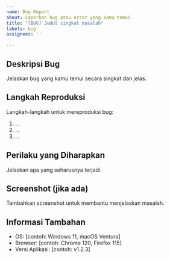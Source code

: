 ```yaml
---
name: Bug Report
about: Laporkan bug atau error yang kamu temui
title: "[BUG] Judul singkat masalah"
labels: bug
assignees: ''

---
```


## Deskripsi Bug
Jelaskan bug yang kamu temui secara singkat dan jelas.

## Langkah Reproduksi
Langkah-langkah untuk mereproduksi bug:
1. ...
2. ...
3. ...

## Perilaku yang Diharapkan
Jelaskan apa yang seharusnya terjadi.

## Screenshot (jika ada)
Tambahkan screenshot untuk membantu menjelaskan masalah.

## Informasi Tambahan
- OS: [contoh: Windows 11, macOS Ventura]
- Browser: [contoh: Chrome 120, Firefox 115]
- Versi Aplikasi: [contoh: v1.2.3]
